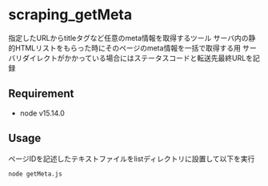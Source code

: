 # scraping_getMeta
指定したURLからtitleタグなど任意のmeta情報を取得するツール
サーバ内の静的HTMLリストをもらった時にそのページのmeta情報を一括で取得する用
サーバリダイレクトがかかっている場合にはステータスコードと転送先最終URLを記録

## Requirement
- node v15.14.0

## Usage
ページIDを記述したテキストファイルをlistディレクトリに設置して以下を実行
```
node getMeta.js
```
